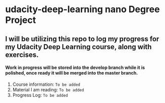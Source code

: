 # udacity-deep-learning nano Degree Project
## I will be utilizing this repo to log my progress for my Udacity Deep Learning course, along with exercises.
#### Work in progress will be stored into the develop branch while it is polished, once ready it will be merged into the master branch.

1. Course information: `To be added`
2. Material I am reading: `To be added`
3. Progress Log: `To be added`
